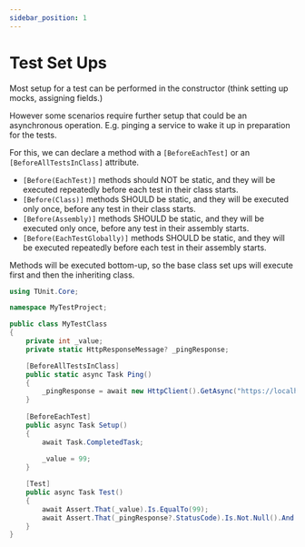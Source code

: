 ```yaml
---
sidebar_position: 1
---
```


# Test Set Ups

Most setup for a test can be performed in the constructor (think setting up mocks, assigning fields.)

However some scenarios require further setup that could be an asynchronous operation.
E.g. pinging a service to wake it up in preparation for the tests.

For this, we can declare a method with a `[BeforeEachTest]` or an `[BeforeAllTestsInClass]` attribute.

- `[Before(EachTest)]` methods should NOT be static, and they will be executed repeatedly before each test in their class starts.
- `[Before(Class)]` methods SHOULD be static, and they will be executed only once, before any test in their class starts.
- `[Before(Assembly)]` methods SHOULD be static, and they will be executed only once, before any test in their assembly starts.
- `[Before(EachTestGlobally)]` methods SHOULD be static, and they will be executed repeatedly before each test in their assembly starts.

Methods will be executed bottom-up, so the base class set ups will execute first and then the inheriting class.

```csharp
using TUnit.Core;

namespace MyTestProject;

public class MyTestClass
{
    private int _value;
    private static HttpResponseMessage? _pingResponse;

    [BeforeAllTestsInClass]
    public static async Task Ping()
    {
        _pingResponse = await new HttpClient().GetAsync("https://localhost/ping");
    }
    
    [BeforeEachTest]
    public async Task Setup()
    {
        await Task.CompletedTask;
        
        _value = 99;
    }

    [Test]
    public async Task Test()
    {
        await Assert.That(_value).Is.EqualTo(99);
        await Assert.That(_pingResponse?.StatusCode).Is.Not.Null().And.Is.EqualTo(HttpStatusCode.OK);
    }
}
```